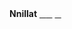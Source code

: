 <head>
<link rel="stylesheet" href="https://cdnjs.cloudflare.com/ajax/libs/font-awesome/6.3.0/css/all.min.css" integrity="sha512-SzlrxWUlpfuzQ+pcUCosxcglQRNAq/DZjVsC0lE40xsADsfeQoEypE+enwcOiGjk/bSuGGKHEyjSoQ1zVisanQ==" crossorigin="anonymous" referrerpolicy="no-referrer" />
</head>
<b>Nnillat</b>
<a rel="me" href="https://mstdn.social/@tallinn">⠀</a><a rel="me" href="https://ottawa.place/@t">⠀</a> <a rel="me" href="https://ohai.social/@taq">⠀</a>



